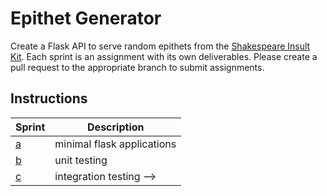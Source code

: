 # Epithet Generator

Create a Flask API to serve random epithets from the [Shakespeare Insult Kit](http://www.pangloss.com/seidel/shake_rule.html).
Each sprint is an assignment with its own deliverables. Please create a pull request to the appropriate branch to submit
assignments.

## Instructions

Sprint|Description
---|---
[a](https://github.com/KenzieAcademy/backend-epithet-generator/blob/master/instructions/sprint_a.md)|minimal flask applications
[b](https://github.com/KenzieAcademy/backend-epithet-generator/blob/sprint-b/instructions/sprint_b.md) |unit testing
[c](https://github.com/KenzieAcademy/backend-epithet-generator/blob/sprint-c/instructions/sprint_c.md) |integration testing -->

